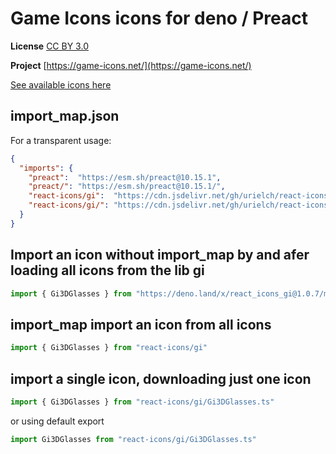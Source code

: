 # Game Icons icons for deno / Preact

**License** [CC BY 3.0](https://creativecommons.org/licenses/by/3.0/)

**Project** [https://game-icons.net/](https://game-icons.net/)

[See available icons here](https://react-icons.github.io/react-icons/icons?name=gi)

## import_map.json

For a transparent usage:

```json
{
  "imports": {
    "preact":  "https://esm.sh/preact@10.15.1",
    "preact/": "https://esm.sh/preact@10.15.1/",
    "react-icons/gi":  "https://cdn.jsdelivr.net/gh/urielch/react-icons-gi@1.0.7/mod.ts",
    "react-icons/gi/": "https://cdn.jsdelivr.net/gh/urielch/react-icons-gi@1.0.7/ico/",
  }
}
```

## Import an icon without import_map by and afer loading all icons from the lib gi

```ts
import { Gi3DGlasses } from "https://deno.land/x/react_icons_gi@1.0.7/mod.ts"
```

## import_map import an icon from all icons

```ts
import { Gi3DGlasses } from "react-icons/gi"
```

## import a single icon, downloading just one icon

```ts
import { Gi3DGlasses } from "react-icons/gi/Gi3DGlasses.ts"
```

or using default export

```ts
import Gi3DGlasses from "react-icons/gi/Gi3DGlasses.ts"
```

